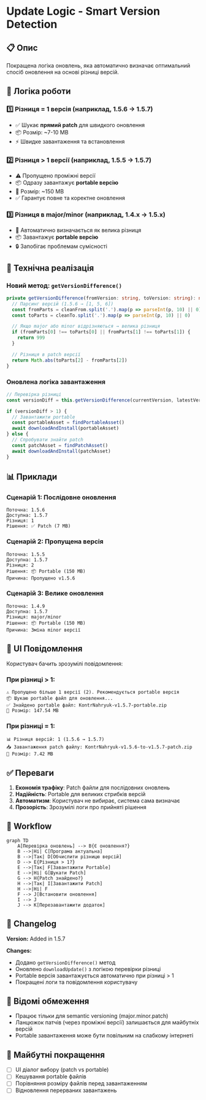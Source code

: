 # Update Logic - Smart Version Detection

## 📋 Опис

Покращена логіка оновлень, яка автоматично визначає оптимальний спосіб оновлення на основі різниці версій.

## 🎯 Логіка роботи

### 1️⃣ Різниця = 1 версія (наприклад, 1.5.6 → 1.5.7)
- ✅ Шукає **прямий patch** для швидкого оновлення
- 📦 Розмір: ~7-10 MB
- ⚡ Швидке завантаження та встановлення

### 2️⃣ Різниця > 1 версії (наприклад, 1.5.5 → 1.5.7)
- ⚠️ Пропущено проміжні версії
- 📦 Одразу завантажує **portable версію**
- 💾 Розмір: ~150 MB
- ✅ Гарантує повне та коректне оновлення

### 3️⃣ Різниця в major/minor (наприклад, 1.4.x → 1.5.x)
- 🔄 Автоматично визначається як велика різниця
- 📦 Завантажує **portable версію**
- 🔒 Запобігає проблемам сумісності

## 🔧 Технічна реалізація

### Новий метод: `getVersionDifference()`

```typescript
private getVersionDifference(fromVersion: string, toVersion: string): number {
  // Парсинг версій (1.5.6 → [1, 5, 6])
  const fromParts = cleanFrom.split('.').map(p => parseInt(p, 10) || 0)
  const toParts = cleanTo.split('.').map(p => parseInt(p, 10) || 0)

  // Якщо major або minor відрізняються → велика різниця
  if (fromParts[0] !== toParts[0] || fromParts[1] !== toParts[1]) {
    return 999
  }

  // Різниця в patch версії
  return Math.abs(toParts[2] - fromParts[2])
}
```

### Оновлена логіка завантаження

```typescript
// Перевірка різниці
const versionDiff = this.getVersionDifference(currentVersion, latestVersion)

if (versionDiff > 1) {
  // Завантажити portable
  const portableAsset = findPortableAsset()
  await downloadAndInstall(portableAsset)
} else {
  // Спробувати знайти patch
  const patchAsset = findPatchAsset()
  await downloadAndInstall(patchAsset)
}
```

## 📊 Приклади

### Сценарій 1: Послідовне оновлення
```
Поточна: 1.5.6
Доступна: 1.5.7
Різниця: 1
Рішення: ✅ Patch (7 MB)
```

### Сценарій 2: Пропущена версія
```
Поточна: 1.5.5
Доступна: 1.5.7
Різниця: 2
Рішення: 📦 Portable (150 MB)
Причина: Пропущено v1.5.6
```

### Сценарій 3: Велике оновлення
```
Поточна: 1.4.9
Доступна: 1.5.7
Різниця: major/minor
Рішення: 📦 Portable (150 MB)
Причина: Зміна minor версії
```

## 🎨 UI Повідомлення

Користувач бачить зрозумілі повідомлення:

### При різниці > 1:
```
⚠️ Пропущено більше 1 версії (2). Рекомендується portable версія
📦 Шукаю portable файл для оновлення...
✅ Знайдено portable файл: KontrNahryuk-v1.5.7-portable.zip
💾 Розмір: 147.54 MB
```

### При різниці = 1:
```
📊 Різниця версій: 1 (1.5.6 → 1.5.7)
📥 Завантаження patch файлу: KontrNahryuk-v1.5.6-to-v1.5.7-patch.zip
💾 Розмір: 7.42 MB
```

## ✅ Переваги

1. **Економія трафіку**: Patch файли для послідовних оновлень
2. **Надійність**: Portable для великих стрибків версій
3. **Автоматизм**: Користувач не вибирає, система сама визначає
4. **Прозорість**: Зрозумілі логи про прийняті рішення

## 🔄 Workflow

```mermaid
graph TD
    A[Перевірка оновлень] --> B{Є оновлення?}
    B -->|Ні| C[Програма актуальна]
    B -->|Так| D[Обчислити різницю версій]
    D --> E{Різниця > 1?}
    E -->|Так| F[Завантажити Portable]
    E -->|Ні| G[Шукати Patch]
    G --> H{Patch знайдено?}
    H -->|Так| I[Завантажити Patch]
    H -->|Ні| F
    F --> J[Встановити оновлення]
    I --> J
    J --> K[Перезавантажити додаток]
```

## 📝 Changelog

**Version:** Added in 1.5.7

**Changes:**
- Додано `getVersionDifference()` метод
- Оновлено `downloadUpdate()` з логікою перевірки різниці
- Portable версія завантажується автоматично при різниці > 1
- Покращені логи та повідомлення користувачу

## 🐞 Відомі обмеження

- Працює тільки для semantic versioning (major.minor.patch)
- Ланцюжок патчів (через проміжні версії) залишається для майбутніх версій
- Portable завантаження може бути повільним на слабкому інтернеті

## 🔮 Майбутні покращення

- [ ] UI діалог вибору (patch vs portable)
- [ ] Кешування portable файлів
- [ ] Порівняння розміру файлів перед завантаженням
- [ ] Відновлення перерваних завантажень
